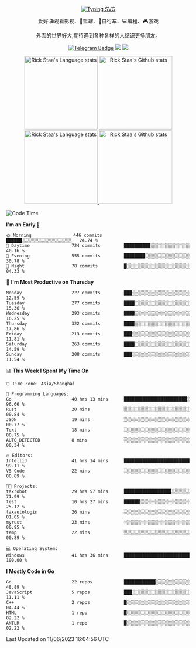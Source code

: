 <div align="center"> 

[![Typing SVG](https://readme-typing-svg.herokuapp.com?size=25&duration=2500&color=eeeeee&vCenter=true&width=200&height=40&lines=Hi+there+%F0%9F%91%8B%F0%9F%8F%BB;I'm+DanBai)](https://git.io/typing-svg)

爱好:🎬观看影视、🏀篮球、🚴自行车、💻编程、🎮游戏

外面的世界好大,期待遇到各种各样的人结识更多朋友。

[![Telegram Badge](https://img.shields.io/badge/-Telegram-blue?style=flat&logo=Telegram&logoColor=white)](https://t.me/danbai9420) 
[![](https://img.shields.io/badge/-Blog-brightgreen?style=flat&logo=Blogger&logoColor=white)](https://p00q.cn)
[![](https://img.shields.io/badge/-Email-red?style=flat&logo=Mail.Ru&logoColor=white)](mailto:danbai@88.com)
</div>

<!-- Light Mode -->
<div align="center"> 
<a href="https://github.com/anuraghazra/github-readme-stats#gh-light-mode-only">
<img height=200 src="https://github-readme-stats-git-master-rstaa-rickstaa.vercel.app/api/top-langs/?username=danbai225&layout=compact&langs_count=10&hide_border=1&role=OWNER,COLLABORATOR#gh-light-mode-only" alt="Rick Staa's Language stats" />
</a>
<a href="https://github.com/anuraghazra/github-readme-stats#gh-light-mode-only">
<img height=200 src="https://github-readme-stats-git-master-rstaa-rickstaa.vercel.app/api?username=danbai225&show_icons=true&count_private=true&line_height=28&hide_border=1&include_all_commits=true&card_width=450&role=OWNER,COLLABORATOR&exclude_repo=github-readme-stats#gh-light-mode-only" alt="Rick Staa's Github stats" />
</a>
</div>

<!-- Dark Mode -->
<div align="center"> 
<a href="https://github.com/anuraghazra/github-readme-stats#gh-dark-mode-only">
<img height=200 src="https://github-readme-stats-git-master-rstaa-rickstaa.vercel.app/api/top-langs/?username=danbai225&layout=compact&langs_count=10&hide_border=1&role=OWNER,COLLABORATOR&theme=github_dark#gh-dark-mode-only" alt="Rick Staa's Language stats" />
</a>
<a href="https://github.com/anuraghazra/github-readme-stats#gh-dark-mode-only">
<img height=200 src="https://github-readme-stats-git-master-rstaa-rickstaa.vercel.app/api?username=danbai225&show_icons=true&count_private=true&line_height=28&hide_border=1&include_all_commits=true&card_width=450&role=OWNER,COLLABORATOR&exclude_repo=github-readme-stats&theme=github_dark#gh-dark-mode-only" alt="Rick Staa's Github stats" />
</a>
</div>

<!--START_SECTION:waka-->
![Code Time](http://img.shields.io/badge/Code%20Time-422%20hrs%2025%20mins-blue)

**I'm an Early 🐤** 

```text
🌞 Morning                446 commits         ██████░░░░░░░░░░░░░░░░░░░   24.74 % 
🌆 Daytime                724 commits         ██████████░░░░░░░░░░░░░░░   40.16 % 
🌃 Evening                555 commits         ████████░░░░░░░░░░░░░░░░░   30.78 % 
🌙 Night                  78 commits          █░░░░░░░░░░░░░░░░░░░░░░░░   04.33 % 
```
📅 **I'm Most Productive on Thursday** 

```text
Monday                   227 commits         ███░░░░░░░░░░░░░░░░░░░░░░   12.59 % 
Tuesday                  277 commits         ████░░░░░░░░░░░░░░░░░░░░░   15.36 % 
Wednesday                293 commits         ████░░░░░░░░░░░░░░░░░░░░░   16.25 % 
Thursday                 322 commits         ████░░░░░░░░░░░░░░░░░░░░░   17.86 % 
Friday                   213 commits         ███░░░░░░░░░░░░░░░░░░░░░░   11.81 % 
Saturday                 263 commits         ████░░░░░░░░░░░░░░░░░░░░░   14.59 % 
Sunday                   208 commits         ███░░░░░░░░░░░░░░░░░░░░░░   11.54 % 
```


📊 **This Week I Spent My Time On** 

```text
🕑︎ Time Zone: Asia/Shanghai

💬 Programming Languages: 
Go                       40 hrs 13 mins      ████████████████████████░   96.66 % 
Rust                     20 mins             ░░░░░░░░░░░░░░░░░░░░░░░░░   00.84 % 
JSON                     19 mins             ░░░░░░░░░░░░░░░░░░░░░░░░░   00.77 % 
Text                     18 mins             ░░░░░░░░░░░░░░░░░░░░░░░░░   00.75 % 
AUTO_DETECTED            8 mins              ░░░░░░░░░░░░░░░░░░░░░░░░░   00.34 % 

🔥 Editors: 
IntelliJ                 41 hrs 14 mins      █████████████████████████   99.11 % 
VS Code                  22 mins             ░░░░░░░░░░░░░░░░░░░░░░░░░   00.89 % 

🐱‍💻 Projects: 
taxrobot                 29 hrs 57 mins      ██████████████████░░░░░░░   71.99 % 
test                     10 hrs 27 mins      ██████░░░░░░░░░░░░░░░░░░░   25.12 % 
taxautologin             26 mins             ░░░░░░░░░░░░░░░░░░░░░░░░░   01.05 % 
myrust                   23 mins             ░░░░░░░░░░░░░░░░░░░░░░░░░   00.95 % 
temp                     22 mins             ░░░░░░░░░░░░░░░░░░░░░░░░░   00.89 % 

💻 Operating System: 
Windows                  41 hrs 36 mins      █████████████████████████   100.00 % 
```

**I Mostly Code in Go** 

```text
Go                       22 repos            ████████████░░░░░░░░░░░░░   48.89 % 
JavaScript               5 repos             ███░░░░░░░░░░░░░░░░░░░░░░   11.11 % 
C++                      2 repos             █░░░░░░░░░░░░░░░░░░░░░░░░   04.44 % 
HTML                     1 repo              █░░░░░░░░░░░░░░░░░░░░░░░░   02.22 % 
ANTLR                    1 repo              █░░░░░░░░░░░░░░░░░░░░░░░░   02.22 % 
```




 Last Updated on 11/06/2023 16:04:56 UTC
<!--END_SECTION:waka-->
